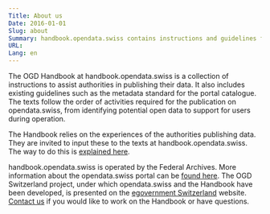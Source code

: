 ```yaml
---
Title: About us
Date: 2016-01-01
Slug: about
Summary: handbook.opendata.swiss contains instructions and guidelines for publishing data on opendata.swiss. It is designed as a wiki. opendata.swiss is supplying the initial content, which will then be complemented by the experiences of the authorities publishing data.
URL:
Lang: en
---
```


The OGD Handbook at handbook.opendata.swiss is a collection of instructions to assist authorities in publishing their data. It also includes existing guidelines such as the metadata standard for the portal catalogue. The texts follow the order of activities required for the publication on opendata.swiss, from identifying potential open data to support for users during operation.

The Handbook relies on the experiences of the authorities publishing data. They are invited to input these to the texts at handbook.opendata.swiss. The way to do this is [explained here](/en/pages/contribute).

handbook.opendata.swiss is operated by the Federal Archives. More information about the opendata.swiss portal can be [found here](https://opendata.swiss/en/about/). The OGD Switzerland project, under which opendata.swiss and the Handbook have been developed, is presented on the [egovernment Switzerland](https://www.egovernment.ch/en/umsetzung/e-government-schweiz-2008-2015/open-government-data-schweiz/) website. [Contact us](mailto:opendata@bar.admin.ch) if you would like to work on the Handbook or have questions.
